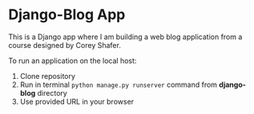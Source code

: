 <h1>Django-Blog App</h1>
<p>This is a Django app where I am building a web blog application from a course designed by Corey Shafer.</p>
<p>To run an application on the local host:</p>
<ol>
  <li>Clone repository</li>
  <li>Run in terminal <code>python manage.py runserver</code> command from <b>django-blog</b> directory</li>
  <li>Use provided URL in your browser</li>
</ol>
